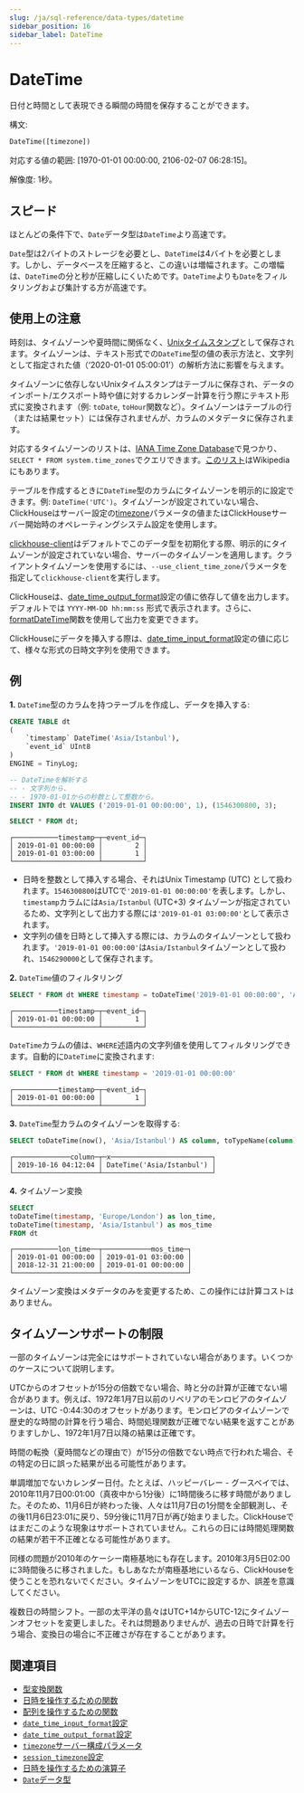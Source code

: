 ```yaml
---
slug: /ja/sql-reference/data-types/datetime
sidebar_position: 16
sidebar_label: DateTime
---
```


# DateTime

日付と時間として表現できる瞬間の時間を保存することができます。

構文:

``` sql
DateTime([timezone])
```

対応する値の範囲: \[1970-01-01 00:00:00, 2106-02-07 06:28:15\]。

解像度: 1秒。

## スピード

ほとんどの条件下で、`Date`データ型は`DateTime`より高速です。

`Date`型は2バイトのストレージを必要とし、`DateTime`は4バイトを必要とします。しかし、データベースを圧縮すると、この違いは増幅されます。この増幅は、`DateTime`の分と秒が圧縮しにくいためです。`DateTime`よりも`Date`をフィルタリングおよび集計する方が高速です。

## 使用上の注意

時刻は、タイムゾーンや夏時間に関係なく、[Unixタイムスタンプ](https://en.wikipedia.org/wiki/Unix_time)として保存されます。タイムゾーンは、テキスト形式での`DateTime`型の値の表示方法と、文字列として指定された値（‘2020-01-01 05:00:01’）の解析方法に影響を与えます。

タイムゾーンに依存しないUnixタイムスタンプはテーブルに保存され、データのインポート/エクスポート時や値に対するカレンダー計算を行う際にテキスト形式に変換されます（例: `toDate`, `toHour`関数など）。タイムゾーンはテーブルの行（または結果セット）には保存されませんが、カラムのメタデータに保存されます。

対応するタイムゾーンのリストは、[IANA Time Zone Database](https://www.iana.org/time-zones)で見つかり、`SELECT * FROM system.time_zones`でクエリできます。[このリスト](https://en.wikipedia.org/wiki/List_of_tz_database_time_zones)はWikipediaにもあります。

テーブルを作成するときに`DateTime`型のカラムにタイムゾーンを明示的に設定できます。例: `DateTime('UTC')`。タイムゾーンが設定されていない場合、ClickHouseはサーバー設定の[timezone](../../operations/server-configuration-parameters/settings.md#timezone)パラメータの値またはClickHouseサーバー開始時のオペレーティングシステム設定を使用します。

[clickhouse-client](../../interfaces/cli.md)はデフォルトでこのデータ型を初期化する際、明示的にタイムゾーンが設定されていない場合、サーバーのタイムゾーンを適用します。クライアントタイムゾーンを使用するには、`--use_client_time_zone`パラメータを指定して`clickhouse-client`を実行します。

ClickHouseは、[date_time_output_format](../../operations/settings/settings-formats.md#date_time_output_format)設定の値に依存して値を出力します。デフォルトでは `YYYY-MM-DD hh:mm:ss` 形式で表示されます。さらに、[formatDateTime](../../sql-reference/functions/date-time-functions.md#formatdatetime)関数を使用して出力を変更できます。

ClickHouseにデータを挿入する際は、[date_time_input_format](../../operations/settings/settings-formats.md#date_time_input_format)設定の値に応じて、様々な形式の日時文字列を使用できます。

## 例

**1.** `DateTime`型のカラムを持つテーブルを作成し、データを挿入する:

``` sql
CREATE TABLE dt
(
    `timestamp` DateTime('Asia/Istanbul'),
    `event_id` UInt8
)
ENGINE = TinyLog;
```

``` sql
-- DateTimeを解析する
-- - 文字列から、
-- - 1970-01-01からの秒数として整数から。
INSERT INTO dt VALUES ('2019-01-01 00:00:00', 1), (1546300800, 3);

SELECT * FROM dt;
```

``` text
┌───────────timestamp─┬─event_id─┐
│ 2019-01-01 00:00:00 │        2 │
│ 2019-01-01 03:00:00 │        1 │
└─────────────────────┴──────────┘
```

- 日時を整数として挿入する場合、それはUnix Timestamp (UTC) として扱われます。`1546300800`はUTCで`'2019-01-01 00:00:00'`を表します。しかし、`timestamp`カラムには`Asia/Istanbul` (UTC+3) タイムゾーンが指定されているため、文字列として出力する際には`'2019-01-01 03:00:00'`として表示されます。
- 文字列の値を日時として挿入する際には、カラムのタイムゾーンとして扱われます。`'2019-01-01 00:00:00'`は`Asia/Istanbul`タイムゾーンとして扱われ、`1546290000`として保存されます。

**2.** `DateTime`値のフィルタリング

``` sql
SELECT * FROM dt WHERE timestamp = toDateTime('2019-01-01 00:00:00', 'Asia/Istanbul')
```

``` text
┌───────────timestamp─┬─event_id─┐
│ 2019-01-01 00:00:00 │        1 │
└─────────────────────┴──────────┘
```

`DateTime`カラムの値は、`WHERE`述語内の文字列値を使用してフィルタリングできます。自動的に`DateTime`に変換されます:

``` sql
SELECT * FROM dt WHERE timestamp = '2019-01-01 00:00:00'
```

``` text
┌───────────timestamp─┬─event_id─┐
│ 2019-01-01 00:00:00 │        1 │
└─────────────────────┴──────────┘
```

**3.** `DateTime`型カラムのタイムゾーンを取得する:

``` sql
SELECT toDateTime(now(), 'Asia/Istanbul') AS column, toTypeName(column) AS x
```

``` text
┌──────────────column─┬─x─────────────────────────┐
│ 2019-10-16 04:12:04 │ DateTime('Asia/Istanbul') │
└─────────────────────┴───────────────────────────┘
```

**4.** タイムゾーン変換

``` sql
SELECT
toDateTime(timestamp, 'Europe/London') as lon_time,
toDateTime(timestamp, 'Asia/Istanbul') as mos_time
FROM dt
```

``` text
┌───────────lon_time──┬────────────mos_time─┐
│ 2019-01-01 00:00:00 │ 2019-01-01 03:00:00 │
│ 2018-12-31 21:00:00 │ 2019-01-01 00:00:00 │
└─────────────────────┴─────────────────────┘
```

タイムゾーン変換はメタデータのみを変更するため、この操作には計算コストはありません。

## タイムゾーンサポートの制限

一部のタイムゾーンは完全にはサポートされていない場合があります。いくつかのケースについて説明します。

UTCからのオフセットが15分の倍数でない場合、時と分の計算が正確でない場合があります。例えば、1972年1月7日以前のリベリアのモンロビアのタイムゾーンは、UTC -0:44:30のオフセットがあります。モンロビアのタイムゾーンで歴史的な時間の計算を行う場合、時間処理関数が正確でない結果を返すことがありますしかし、1972年1月7日以降の結果は正確です。

時間の転換（夏時間などの理由で）が15分の倍数でない時点で行われた場合、その特定の日に誤った結果が出る可能性があります。

単調増加でないカレンダー日付。たとえば、ハッピーバレー - グースベイでは、2010年11月7日00:01:00（真夜中から1分後）に1時間後ろに移す時間がありました。そのため、11月6日が終わった後、人々は11月7日の1分間を全部観測し、その後11月6日23:01に戻り、59分後に11月7日が再び始まりました。ClickHouseではまだこのような現象はサポートされていません。これらの日には時間処理関数の結果が若干不正確となる可能性があります。

同様の問題が2010年のケーシー南極基地にも存在します。2010年3月5日02:00に3時間後ろに移されました。もしあなたが南極基地にいるなら、ClickHouseを使うことを恐れないでください。タイムゾーンをUTCに設定するか、誤差を意識してください。

複数日の時間シフト。一部の太平洋の島々はUTC+14からUTC-12にタイムゾーンオフセットを変更しました。それは問題ありませんが、過去の日時で計算を行う場合、変換日の場合に不正確さが存在することがあります。

## 関連項目

- [型変換関数](../../sql-reference/functions/type-conversion-functions.md)
- [日時を操作するための関数](../../sql-reference/functions/date-time-functions.md)
- [配列を操作するための関数](../../sql-reference/functions/array-functions.md)
- [`date_time_input_format`設定](../../operations/settings/settings-formats.md#date_time_input_format)
- [`date_time_output_format`設定](../../operations/settings/settings-formats.md#date_time_output_format)
- [`timezone`サーバー構成パラメータ](../../operations/server-configuration-parameters/settings.md#timezone)
- [`session_timezone`設定](../../operations/settings/settings.md#session_timezone)
- [日時を操作するための演算子](../../sql-reference/operators/index.md#operators-datetime)
- [`Date`データ型](../../sql-reference/data-types/date.md)
